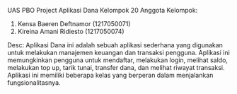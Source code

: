 UAS PBO
Project Aplikasi Dana
Kelompok 20 
Anggota Kelompok:
1.	Kensa Baeren Deftnamor (1217050071)
2.	Kireina Amani Ridiesto (1217050074)

Desc: 
Aplikasi Dana ini adalah sebuah aplikasi sederhana yang digunakan untuk melakukan manajemen keuangan dan transaksi pengguna. Aplikasi ini memungkinkan pengguna untuk mendaftar, melakukan login, melihat saldo, melakukan top up, tarik tunai, transfer dana, dan melihat riwayat transaksi. Aplikasi ini memiliki beberapa kelas yang berperan dalam menjalankan fungsionalitasnya.

